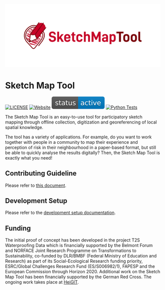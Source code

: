 ![Logo](logo.svg)

# Sketch Map Tool

[![LICENSE](https://img.shields.io/badge/license-AGPL--v3-orange)](LICENSE)
[![Website](https://img.shields.io/website?url=https://sketch-map-tool.heigit.org/)](https://sketch-map-tool.heigit.org/)
[![status: active](https://github.com/GIScience/badges/raw/master/status/active.svg)](https://github.com/GIScience/badges#active)
[![Python Tests](https://github.com/GIScience/sketch-map-tool/actions/workflows/python.yml/badge.svg)](https://github.com/GIScience/sketch-map-tool/actions/workflows/python.yml)

The Sketch Map Tool is an easy-to-use tool for participatory sketch mapping through offline collection, digitization and georeferencing of local spatial knowledge.

The tool has a variety of applications. For example, do you want to work together with people in a community to map their experience and perception of risk in their neighbourhood in a paper-based format, but still be able to quickly analyse the results digitally? Then, the Sketch Map Tool is exactly what you need!

## Contributing Guideline

Please refer to [this document](/docs/CONTRIBUTING.md).

## Development Setup

Please refer to the [development setup documentation](/docs/development-setup.md).

## Funding

The initial proof of concept has been developed in the project T2S Waterproofing Data which is financially supported by the Belmont Forum
and NORFACE Joint Research Programme on Transformations to Sustainability, co-funded by DLR/BMBF (Federal Ministry of
Education and Research) as part of its Social-Ecological Research funding priority, ESRC/Global Challenges Research
Fund (ES/S006982/1), FAPESP and the European Commission through Horizon 2020. Additional work on the Sketch Map Tool has
been financially supported by the German Red Cross. The ongoing work takes place at [HeiGIT](https://heigit.org).
